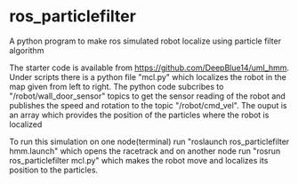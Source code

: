 # ros_particlefilter
A python program to make ros simulated robot localize using particle filter algorithm

The starter code is available from https://github.com/DeepBlue14/uml_hmm. Under scripts there is a python file "mcl.py" which localizes the robot in the map given from left to right. The python code subcribes to "/robot/wall_door_sensor" topics to get the sensor reading of the robot and publishes the speed and rotation to the topic "/robot/cmd_vel". The ouput is an array which provides the position of the particles where the robot is localized

To run this simulation on one node(terminal) run "roslaunch ros_particlefilter hmm.launch" which opens the racetrack and on another node run "rosrun ros_particlefilter mcl.py" which makes the robot move and localizes its position to the particles.
